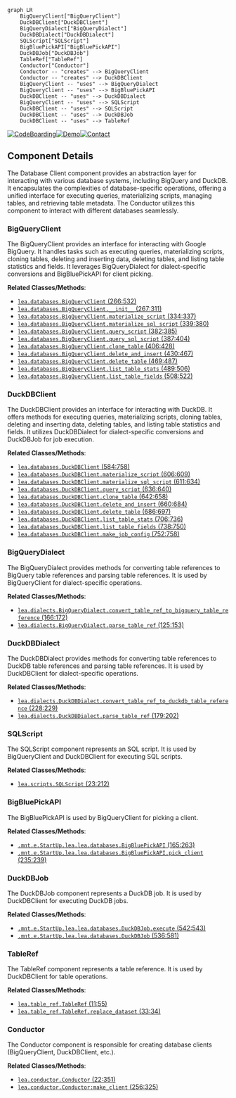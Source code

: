 ```mermaid
graph LR
    BigQueryClient["BigQueryClient"]
    DuckDBClient["DuckDBClient"]
    BigQueryDialect["BigQueryDialect"]
    DuckDBDialect["DuckDBDialect"]
    SQLScript["SQLScript"]
    BigBluePickAPI["BigBluePickAPI"]
    DuckDBJob["DuckDBJob"]
    TableRef["TableRef"]
    Conductor["Conductor"]
    Conductor -- "creates" --> BigQueryClient
    Conductor -- "creates" --> DuckDBClient
    BigQueryClient -- "uses" --> BigQueryDialect
    BigQueryClient -- "uses" --> BigBluePickAPI
    DuckDBClient -- "uses" --> DuckDBDialect
    BigQueryClient -- "uses" --> SQLScript
    DuckDBClient -- "uses" --> SQLScript
    DuckDBClient -- "uses" --> DuckDBJob
    DuckDBClient -- "uses" --> TableRef
```
[![CodeBoarding](https://img.shields.io/badge/Generated%20by-CodeBoarding-9cf?style=flat-square)](https://github.com/CodeBoarding/CodeBoarding)[![Demo](https://img.shields.io/badge/Try%20our-Demo-blue?style=flat-square)](https://www.codeboarding.org/demo)[![Contact](https://img.shields.io/badge/Contact%20us%20-%20codeboarding@gmail.com-lightgrey?style=flat-square)](mailto:codeboarding@gmail.com)

## Component Details

The Database Client component provides an abstraction layer for interacting with various database systems, including BigQuery and DuckDB. It encapsulates the complexities of database-specific operations, offering a unified interface for executing queries, materializing scripts, managing tables, and retrieving table metadata. The Conductor utilizes this component to interact with different databases seamlessly.

### BigQueryClient
The BigQueryClient provides an interface for interacting with Google BigQuery. It handles tasks such as executing queries, materializing scripts, cloning tables, deleting and inserting data, deleting tables, and listing table statistics and fields. It leverages BigQueryDialect for dialect-specific conversions and BigBluePickAPI for client picking.


**Related Classes/Methods**:

- <a href="https://github.com/carbonfact/lea/blob/master/lea/databases.py#L266-L532" target="_blank" rel="noopener noreferrer">`lea.databases.BigQueryClient` (266:532)</a>
- <a href="https://github.com/carbonfact/lea/blob/master/lea/databases.py#L267-L311" target="_blank" rel="noopener noreferrer">`lea.databases.BigQueryClient.__init__` (267:311)</a>
- <a href="https://github.com/carbonfact/lea/blob/master/lea/databases.py#L334-L337" target="_blank" rel="noopener noreferrer">`lea.databases.BigQueryClient.materialize_script` (334:337)</a>
- <a href="https://github.com/carbonfact/lea/blob/master/lea/databases.py#L339-L380" target="_blank" rel="noopener noreferrer">`lea.databases.BigQueryClient.materialize_sql_script` (339:380)</a>
- <a href="https://github.com/carbonfact/lea/blob/master/lea/databases.py#L382-L385" target="_blank" rel="noopener noreferrer">`lea.databases.BigQueryClient.query_script` (382:385)</a>
- <a href="https://github.com/carbonfact/lea/blob/master/lea/databases.py#L387-L404" target="_blank" rel="noopener noreferrer">`lea.databases.BigQueryClient.query_sql_script` (387:404)</a>
- <a href="https://github.com/carbonfact/lea/blob/master/lea/databases.py#L406-L428" target="_blank" rel="noopener noreferrer">`lea.databases.BigQueryClient.clone_table` (406:428)</a>
- <a href="https://github.com/carbonfact/lea/blob/master/lea/databases.py#L430-L467" target="_blank" rel="noopener noreferrer">`lea.databases.BigQueryClient.delete_and_insert` (430:467)</a>
- <a href="https://github.com/carbonfact/lea/blob/master/lea/databases.py#L469-L487" target="_blank" rel="noopener noreferrer">`lea.databases.BigQueryClient.delete_table` (469:487)</a>
- <a href="https://github.com/carbonfact/lea/blob/master/lea/databases.py#L489-L506" target="_blank" rel="noopener noreferrer">`lea.databases.BigQueryClient.list_table_stats` (489:506)</a>
- <a href="https://github.com/carbonfact/lea/blob/master/lea/databases.py#L508-L522" target="_blank" rel="noopener noreferrer">`lea.databases.BigQueryClient.list_table_fields` (508:522)</a>


### DuckDBClient
The DuckDBClient provides an interface for interacting with DuckDB. It offers methods for executing queries, materializing scripts, cloning tables, deleting and inserting data, deleting tables, and listing table statistics and fields. It utilizes DuckDBDialect for dialect-specific conversions and DuckDBJob for job execution.


**Related Classes/Methods**:

- <a href="https://github.com/carbonfact/lea/blob/master/lea/databases.py#L584-L758" target="_blank" rel="noopener noreferrer">`lea.databases.DuckDBClient` (584:758)</a>
- <a href="https://github.com/carbonfact/lea/blob/master/lea/databases.py#L606-L609" target="_blank" rel="noopener noreferrer">`lea.databases.DuckDBClient.materialize_script` (606:609)</a>
- <a href="https://github.com/carbonfact/lea/blob/master/lea/databases.py#L611-L634" target="_blank" rel="noopener noreferrer">`lea.databases.DuckDBClient.materialize_sql_script` (611:634)</a>
- <a href="https://github.com/carbonfact/lea/blob/master/lea/databases.py#L636-L640" target="_blank" rel="noopener noreferrer">`lea.databases.DuckDBClient.query_script` (636:640)</a>
- <a href="https://github.com/carbonfact/lea/blob/master/lea/databases.py#L642-L658" target="_blank" rel="noopener noreferrer">`lea.databases.DuckDBClient.clone_table` (642:658)</a>
- <a href="https://github.com/carbonfact/lea/blob/master/lea/databases.py#L660-L684" target="_blank" rel="noopener noreferrer">`lea.databases.DuckDBClient.delete_and_insert` (660:684)</a>
- <a href="https://github.com/carbonfact/lea/blob/master/lea/databases.py#L686-L697" target="_blank" rel="noopener noreferrer">`lea.databases.DuckDBClient.delete_table` (686:697)</a>
- <a href="https://github.com/carbonfact/lea/blob/master/lea/databases.py#L706-L736" target="_blank" rel="noopener noreferrer">`lea.databases.DuckDBClient.list_table_stats` (706:736)</a>
- <a href="https://github.com/carbonfact/lea/blob/master/lea/databases.py#L738-L750" target="_blank" rel="noopener noreferrer">`lea.databases.DuckDBClient.list_table_fields` (738:750)</a>
- <a href="https://github.com/carbonfact/lea/blob/master/lea/databases.py#L752-L758" target="_blank" rel="noopener noreferrer">`lea.databases.DuckDBClient.make_job_config` (752:758)</a>


### BigQueryDialect
The BigQueryDialect provides methods for converting table references to BigQuery table references and parsing table references. It is used by BigQueryClient for dialect-specific operations.


**Related Classes/Methods**:

- <a href="https://github.com/carbonfact/lea/blob/master/lea/dialects.py#L166-L172" target="_blank" rel="noopener noreferrer">`lea.dialects.BigQueryDialect.convert_table_ref_to_bigquery_table_reference` (166:172)</a>
- <a href="https://github.com/carbonfact/lea/blob/master/lea/dialects.py#L125-L153" target="_blank" rel="noopener noreferrer">`lea.dialects.BigQueryDialect.parse_table_ref` (125:153)</a>


### DuckDBDialect
The DuckDBDialect provides methods for converting table references to DuckDB table references and parsing table references. It is used by DuckDBClient for dialect-specific operations.


**Related Classes/Methods**:

- <a href="https://github.com/carbonfact/lea/blob/master/lea/dialects.py#L228-L229" target="_blank" rel="noopener noreferrer">`lea.dialects.DuckDBDialect.convert_table_ref_to_duckdb_table_reference` (228:229)</a>
- <a href="https://github.com/carbonfact/lea/blob/master/lea/dialects.py#L179-L202" target="_blank" rel="noopener noreferrer">`lea.dialects.DuckDBDialect.parse_table_ref` (179:202)</a>


### SQLScript
The SQLScript component represents an SQL script. It is used by BigQueryClient and DuckDBClient for executing SQL scripts.


**Related Classes/Methods**:

- <a href="https://github.com/carbonfact/lea/blob/master/lea/scripts.py#L23-L212" target="_blank" rel="noopener noreferrer">`lea.scripts.SQLScript` (23:212)</a>


### BigBluePickAPI
The BigBluePickAPI is used by BigQueryClient for picking a client.


**Related Classes/Methods**:

- <a href="https://github.com/carbonfact/lea/blob/master/lea/databases.py#L165-L263" target="_blank" rel="noopener noreferrer">`.mnt.e.StartUp.lea.lea.databases.BigBluePickAPI` (165:263)</a>
- <a href="https://github.com/carbonfact/lea/blob/master/lea/databases.py#L235-L239" target="_blank" rel="noopener noreferrer">`.mnt.e.StartUp.lea.lea.databases.BigBluePickAPI.pick_client` (235:239)</a>


### DuckDBJob
The DuckDBJob component represents a DuckDB job. It is used by DuckDBClient for executing DuckDB jobs.


**Related Classes/Methods**:

- <a href="https://github.com/carbonfact/lea/blob/master/lea/databases.py#L542-L543" target="_blank" rel="noopener noreferrer">`.mnt.e.StartUp.lea.lea.databases.DuckDBJob.execute` (542:543)</a>
- <a href="https://github.com/carbonfact/lea/blob/master/lea/databases.py#L536-L581" target="_blank" rel="noopener noreferrer">`.mnt.e.StartUp.lea.lea.databases.DuckDBJob` (536:581)</a>


### TableRef
The TableRef component represents a table reference. It is used by DuckDBClient for table operations.


**Related Classes/Methods**:

- <a href="https://github.com/carbonfact/lea/blob/master/lea/table_ref.py#L11-L55" target="_blank" rel="noopener noreferrer">`lea.table_ref.TableRef` (11:55)</a>
- <a href="https://github.com/carbonfact/lea/blob/master/lea/table_ref.py#L33-L34" target="_blank" rel="noopener noreferrer">`lea.table_ref.TableRef.replace_dataset` (33:34)</a>


### Conductor
The Conductor component is responsible for creating database clients (BigQueryClient, DuckDBClient, etc.).


**Related Classes/Methods**:

- <a href="https://github.com/carbonfact/lea/blob/master/lea/conductor.py#L22-L351" target="_blank" rel="noopener noreferrer">`lea.conductor.Conductor` (22:351)</a>
- <a href="https://github.com/carbonfact/lea/blob/master/lea/conductor.py#L256-L325" target="_blank" rel="noopener noreferrer">`lea.conductor.Conductor:make_client` (256:325)</a>